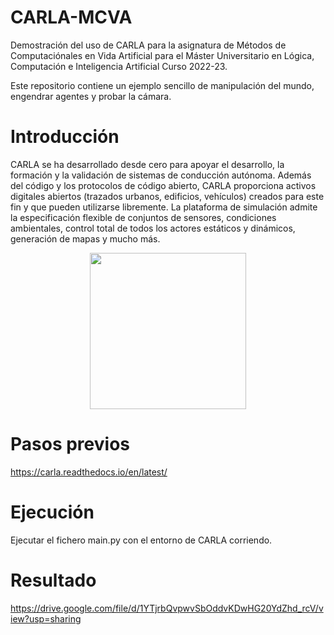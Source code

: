 # CARLA-MCVA
Demostración del uso de CARLA para la asignatura de Métodos de Computaciónales en Vida Artificial para el Máster Universitario en Lógica, Computación e Inteligencia Artificial Curso 2022-23.

Este repositorio contiene un ejemplo sencillo de manipulación del mundo, engendrar agentes y probar la cámara.

# Introducción
CARLA se ha desarrollado desde cero para apoyar el desarrollo, la formación y la validación de sistemas de conducción autónoma. Además del código y los protocolos de código abierto, CARLA proporciona activos digitales abiertos (trazados urbanos, edificios, vehículos) creados para este fin y que pueden utilizarse libremente. La plataforma de simulación admite la especificación flexible de conjuntos de sensores, condiciones ambientales, control total de todos los actores estáticos y dinámicos, generación de mapas y mucho más.

<p align="center">
  <img width="250" height="250" src="https://user-images.githubusercontent.com/16302750/213184543-ca3c5381-3e07-4337-8211-890422e50105.png">
</p>

# Pasos previos
https://carla.readthedocs.io/en/latest/

# Ejecución
Ejecutar el fichero main.py con el entorno de CARLA corriendo.

# Resultado
https://drive.google.com/file/d/1YTjrbQvpwvSbOddvKDwHG20YdZhd_rcV/view?usp=sharing


